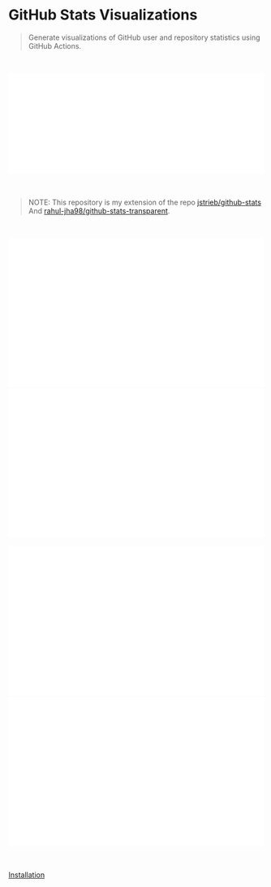 # GitHub Stats Visualizations
> Generate visualizations of GitHub user and repository statistics using GitHub
Actions.

<br/>

![](https://raw.githubusercontent.com/devpla/github-stats/975515470a3ac272df5b00cd35480b0ec3a440af/generated/languages.svg)



<br/>

> NOTE: This repository is my extension of the repo [jstrieb/github-stats](https://github.com/jstrieb/github-stats) And [rahul-jha98/github-stats-transparent](https://github.com/rahul-jha98/github-stats-transparent).


<br/>

<a href="https://github.com/jstrieb/github-stats">

![](https://github.com/jstrieb/github-stats/blob/master/generated/overview.svg)
![](https://github.com/jstrieb/github-stats/blob/master/generated/languages.svg)

</a>

<a href="https://github.com/rahul-jha98/github-stats-transparent">

![](https://raw.githubusercontent.com/rahul-jha98/github-stats-transparent/output/generated/overview.svg)
![](https://raw.githubusercontent.com/rahul-jha98/github-stats-transparent/output/generated/languages.svg)

</a>

<br/>

[Installation](https://github.com/rahul-jha98/github-stats-transparent)
